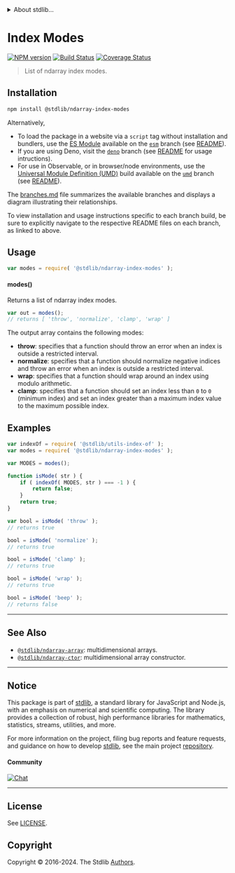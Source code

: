 <!--

@license Apache-2.0

Copyright (c) 2018 The Stdlib Authors.

Licensed under the Apache License, Version 2.0 (the "License");
you may not use this file except in compliance with the License.
You may obtain a copy of the License at

   http://www.apache.org/licenses/LICENSE-2.0

Unless required by applicable law or agreed to in writing, software
distributed under the License is distributed on an "AS IS" BASIS,
WITHOUT WARRANTIES OR CONDITIONS OF ANY KIND, either express or implied.
See the License for the specific language governing permissions and
limitations under the License.

-->


<details>
  <summary>
    About stdlib...
  </summary>
  <p>We believe in a future in which the web is a preferred environment for numerical computation. To help realize this future, we've built stdlib. stdlib is a standard library, with an emphasis on numerical and scientific computation, written in JavaScript (and C) for execution in browsers and in Node.js.</p>
  <p>The library is fully decomposable, being architected in such a way that you can swap out and mix and match APIs and functionality to cater to your exact preferences and use cases.</p>
  <p>When you use stdlib, you can be absolutely certain that you are using the most thorough, rigorous, well-written, studied, documented, tested, measured, and high-quality code out there.</p>
  <p>To join us in bringing numerical computing to the web, get started by checking us out on <a href="https://github.com/stdlib-js/stdlib">GitHub</a>, and please consider <a href="https://opencollective.com/stdlib">financially supporting stdlib</a>. We greatly appreciate your continued support!</p>
</details>

# Index Modes

[![NPM version][npm-image]][npm-url] [![Build Status][test-image]][test-url] [![Coverage Status][coverage-image]][coverage-url] <!-- [![dependencies][dependencies-image]][dependencies-url] -->

> List of ndarray index modes.

<!-- Section to include introductory text. Make sure to keep an empty line after the intro `section` element and another before the `/section` close. -->

<section class="intro">

</section>

<!-- /.intro -->

<!-- Package usage documentation. -->

<section class="installation">

## Installation

```bash
npm install @stdlib/ndarray-index-modes
```

Alternatively,

-   To load the package in a website via a `script` tag without installation and bundlers, use the [ES Module][es-module] available on the [`esm`][esm-url] branch (see [README][esm-readme]).
-   If you are using Deno, visit the [`deno`][deno-url] branch (see [README][deno-readme] for usage intructions).
-   For use in Observable, or in browser/node environments, use the [Universal Module Definition (UMD)][umd] build available on the [`umd`][umd-url] branch (see [README][umd-readme]).

The [branches.md][branches-url] file summarizes the available branches and displays a diagram illustrating their relationships.

To view installation and usage instructions specific to each branch build, be sure to explicitly navigate to the respective README files on each branch, as linked to above.

</section>

<section class="usage">

## Usage

```javascript
var modes = require( '@stdlib/ndarray-index-modes' );
```

#### modes()

Returns a list of ndarray index modes.

```javascript
var out = modes();
// returns [ 'throw', 'normalize', 'clamp', 'wrap' ]
```

The output array contains the following modes:

-   **throw**: specifies that a function should throw an error when an index is outside a restricted interval.
-   **normalize**: specifies that a function should normalize negative indices and throw an error when an index is outside a restricted interval.
-   **wrap**: specifies that a function should wrap around an index using modulo arithmetic.
-   **clamp**: specifies that a function should set an index less than `0` to `0` (minimum index) and set an index greater than a maximum index value to the maximum possible index.

</section>

<!-- /.usage -->

<!-- Package usage notes. Make sure to keep an empty line after the `section` element and another before the `/section` close. -->

<section class="notes">

</section>

<!-- /.notes -->

<!-- Package usage examples. -->

<section class="examples">

## Examples

<!-- eslint no-undef: "error" -->

```javascript
var indexOf = require( '@stdlib/utils-index-of' );
var modes = require( '@stdlib/ndarray-index-modes' );

var MODES = modes();

function isMode( str ) {
    if ( indexOf( MODES, str ) === -1 ) {
        return false;
    }
    return true;
}

var bool = isMode( 'throw' );
// returns true

bool = isMode( 'normalize' );
// returns true

bool = isMode( 'clamp' );
// returns true

bool = isMode( 'wrap' );
// returns true

bool = isMode( 'beep' );
// returns false
```

</section>

<!-- /.examples -->

<!-- Section to include cited references. If references are included, add a horizontal rule *before* the section. Make sure to keep an empty line after the `section` element and another before the `/section` close. -->

<section class="references">

</section>

<!-- /.references -->

<!-- Section for related `stdlib` packages. Do not manually edit this section, as it is automatically populated. -->

<section class="related">

* * *

## See Also

-   <span class="package-name">[`@stdlib/ndarray-array`][@stdlib/ndarray/array]</span><span class="delimiter">: </span><span class="description">multidimensional arrays.</span>
-   <span class="package-name">[`@stdlib/ndarray-ctor`][@stdlib/ndarray/ctor]</span><span class="delimiter">: </span><span class="description">multidimensional array constructor.</span>

</section>

<!-- /.related -->

<!-- Section for all links. Make sure to keep an empty line after the `section` element and another before the `/section` close. -->


<section class="main-repo" >

* * *

## Notice

This package is part of [stdlib][stdlib], a standard library for JavaScript and Node.js, with an emphasis on numerical and scientific computing. The library provides a collection of robust, high performance libraries for mathematics, statistics, streams, utilities, and more.

For more information on the project, filing bug reports and feature requests, and guidance on how to develop [stdlib][stdlib], see the main project [repository][stdlib].

#### Community

[![Chat][chat-image]][chat-url]

---

## License

See [LICENSE][stdlib-license].


## Copyright

Copyright &copy; 2016-2024. The Stdlib [Authors][stdlib-authors].

</section>

<!-- /.stdlib -->

<!-- Section for all links. Make sure to keep an empty line after the `section` element and another before the `/section` close. -->

<section class="links">

[npm-image]: http://img.shields.io/npm/v/@stdlib/ndarray-index-modes.svg
[npm-url]: https://npmjs.org/package/@stdlib/ndarray-index-modes

[test-image]: https://github.com/stdlib-js/ndarray-index-modes/actions/workflows/test.yml/badge.svg?branch=v0.2.1
[test-url]: https://github.com/stdlib-js/ndarray-index-modes/actions/workflows/test.yml?query=branch:v0.2.1

[coverage-image]: https://img.shields.io/codecov/c/github/stdlib-js/ndarray-index-modes/main.svg
[coverage-url]: https://codecov.io/github/stdlib-js/ndarray-index-modes?branch=main

<!--

[dependencies-image]: https://img.shields.io/david/stdlib-js/ndarray-index-modes.svg
[dependencies-url]: https://david-dm.org/stdlib-js/ndarray-index-modes/main

-->

[chat-image]: https://img.shields.io/gitter/room/stdlib-js/stdlib.svg
[chat-url]: https://app.gitter.im/#/room/#stdlib-js_stdlib:gitter.im

[stdlib]: https://github.com/stdlib-js/stdlib

[stdlib-authors]: https://github.com/stdlib-js/stdlib/graphs/contributors

[umd]: https://github.com/umdjs/umd
[es-module]: https://developer.mozilla.org/en-US/docs/Web/JavaScript/Guide/Modules

[deno-url]: https://github.com/stdlib-js/ndarray-index-modes/tree/deno
[deno-readme]: https://github.com/stdlib-js/ndarray-index-modes/blob/deno/README.md
[umd-url]: https://github.com/stdlib-js/ndarray-index-modes/tree/umd
[umd-readme]: https://github.com/stdlib-js/ndarray-index-modes/blob/umd/README.md
[esm-url]: https://github.com/stdlib-js/ndarray-index-modes/tree/esm
[esm-readme]: https://github.com/stdlib-js/ndarray-index-modes/blob/esm/README.md
[branches-url]: https://github.com/stdlib-js/ndarray-index-modes/blob/main/branches.md

[stdlib-license]: https://raw.githubusercontent.com/stdlib-js/ndarray-index-modes/main/LICENSE

<!-- <related-links> -->

[@stdlib/ndarray/array]: https://github.com/stdlib-js/ndarray-array

[@stdlib/ndarray/ctor]: https://github.com/stdlib-js/ndarray-ctor

<!-- </related-links> -->

</section>

<!-- /.links -->
